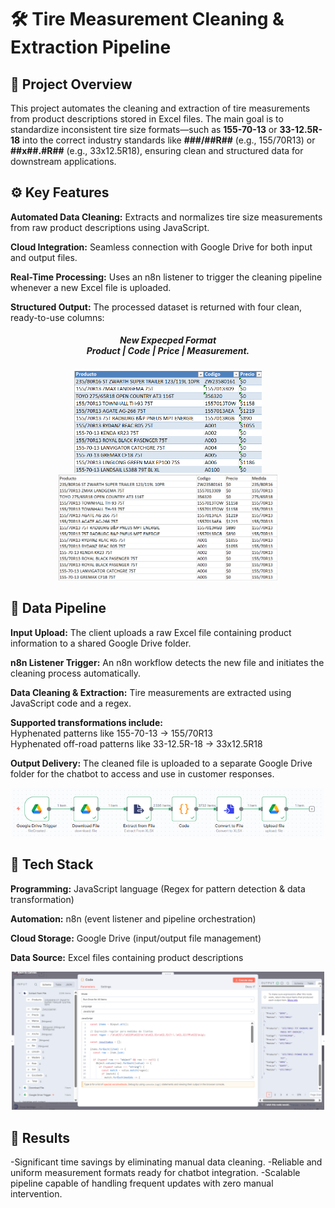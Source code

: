 <h1>🛠️ Tire Measurement Cleaning & Extraction Pipeline</h1>

<h2>📌 Project Overview</h2>

<p>This project automates the cleaning and extraction of tire measurements from product descriptions stored in Excel files.
The main goal is to standardize inconsistent tire size formats—such as
<strong>155-70-13</strong> or <strong>33-12.5R-18</strong> into the correct industry standards like
<strong>###/##R##</strong> (e.g., 155/70R13) or <strong>##x##.#R##</strong> (e.g., 33x12.5R18),
ensuring clean and structured data for downstream applications.</p>

<h2>⚙️ Key Features</h2>

<p><Strong>Automated Data Cleaning:</Strong>
Extracts and normalizes tire size measurements from raw product descriptions using JavaScript.</p>

<p><Strong>Cloud Integration:</Strong>
Seamless connection with Google Drive for both input and output files.</p>

<p><Strong>Real-Time Processing:</Strong>
Uses an n8n listener to trigger the cleaning pipeline whenever a new Excel file is uploaded.</p>

<p><Strong>Structured Output:</Strong>
The processed dataset is returned with four clean, ready-to-use columns:</p>
<h5 align="center"> New Expecped Format<br>
  Product | Code | Price | Measurement.</h5>

<div align="center">
  <img src="Sample Data Before Cleaning.png" width="300px">
  <img src="Sample Data After Cleaning.png" width="350px">
</div>

<h2>🔄 Data Pipeline</h2>

<p><Strong>Input Upload:</Strong>
The client uploads a raw Excel file containing product information to a shared Google Drive folder.</p>
<p><Strong>n8n Listener Trigger:</Strong>
An n8n workflow detects the new file and initiates the cleaning process automatically.</p>

<p><Strong>Data Cleaning & Extraction:</Strong>
Tire measurements are extracted using JavaScript code and a regex.</p>

<p><Strong>Supported transformations include:</Strong><br>
Hyphenated patterns like 155-70-13 → 155/70R13<br>
Hyphenated off-road patterns like 33-12.5R-18 → 33x12.5R18</p>

<p><Strong>Output Delivery:</Strong>
The cleaned file is uploaded to a separate Google Drive folder for the chatbot to access and use in customer responses.</p>

<div align="center">
  <img src="Workflow Process Data Cleansing n8n.png" width="500px">
</div>

<h2>🧩 Tech Stack</h2>

<p><Strong>Programming:</Strong>
JavaScript language (Regex for pattern detection & data transformation)</p>

<p><Strong>Automation:</Strong>
n8n (event listener and pipeline orchestration)</p>

<p><Strong>Cloud Storage:</Strong>
Google Drive (input/output file management)</p>

<p><Strong>Data Source:</Strong>
Excel files containing product descriptions</p>

<div align="center">
  <img src="Data Cleansing Code Performance n8n.png" width="500px">
</div>

<h2>🚀 Results</h2>

-Significant time savings by eliminating manual data cleaning.
-Reliable and uniform measurement formats ready for chatbot integration.
-Scalable pipeline capable of handling frequent updates with zero manual intervention.
